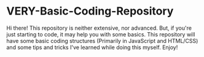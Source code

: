 # VERY-Basic-Coding-Repository
Hi there! This repository is neither extensive, nor advanced. But, if you're just starting to code, it may help you with some basics. This repository will have some basic coding structures (Primarily in JavaScript and HTML/CSS) and some tips and tricks I've learned while doing this myself. Enjoy!
